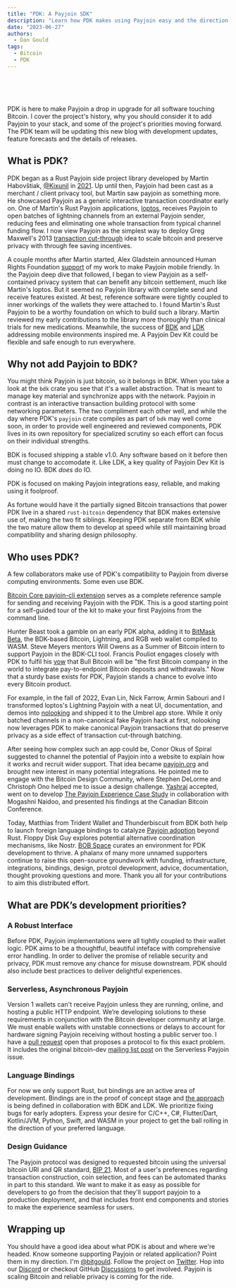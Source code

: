 ```yaml
---
title: "PDK: A Payjoin SDK"
description: "Learn how PDK makes using Payjoin easy and the direction it will develop in our new blog."
date: "2023-06-27"
authors:
  - Dan Gould
tags:
  - Bitcoin
  - PDK
---
```


<br/>
<br/>
<br/>

PDK is here to make Payjoin a drop in upgrade for all software touching Bitcoin. I cover the project's history, why you should consider it to add Payjoin to your stack, and some of the project's priorities moving forward. The PDK team will be updating this new blog with development updates, feature forecasts and the details of releases.
  
## What is PDK?

PDK began as a Rust Payjoin side project library developed by Martin Habovštiak, [@Kixunil](https://github.com/kixunil) in [2021](https://github.com/payjoin/rust-payjoin/commit/d70c447af622e2b9db34b833fe22a80ff3b2d223). Up until then, Payjoin had been cast as a merchant / client privacy tool, but Martin saw payjoin as something more. He showcased Payjoin as a generic interactive transaction coordinator early on. One of Martin's Rust Payjoin applications, [loptos](https://github.com/Kixunil/loptos), receives Payjoin to open batches of lightning channels from an external Payjoin sender, reducing fees and eliminating one whole transaction from typical channel funding flow. I now view Payjoin as the simplest way to deploy Greg Maxwell's 2013 [transaction cut-through](https://bitcointalk.org/index.php?topic=281848.0) idea to scale bitcoin and preserve privacy with through fee saving incentives.

A couple months after Martin started, Alex Gladstein announced Human Rights Foundation [support](https://twitter.com/gladstein/status/1437796214376845315) of my work to make Payjoin mobile friendly. In the Payjoin deep dive that followed, I began to view Payjoin as a self-contained privacy system that can benefit any bitcoin settlement, much like Martin's loptos. But it seemed no Payjoin library with complete send and receive features existed. At best, reference software were tightly coupled to inner workings of the wallets they were attached to.  I found Martin's Rust Payjoin to be a worthy foundation on which to build such a library. Martin reviewed my early contributions to the library more thoroughly than clinical trials for new medications. Meanwhile, the success of [BDK](https://bitcoindevkit.org/) and [LDK](https://lightningdevkit.org) addressing mobile environments inspired me. A Payjoin Dev Kit could be flexible and safe enough to run everywhere.

## Why not add Payjoin to BDK?

You might think Payjoin is just bitcoin, so it belongs in BDK. When you take a look at the `bdk` crate you see that it's a wallet abstraction. That is meant to manage key material and synchronize apps with the network. Payjoin in contrast is an interactive transaction building protocol with some networking parameters. The two compliment each other well, and while the day where PDK's `payjoin` crate compiles as part of `bdk` may well come soon, in order to provide well engineered and reviewed components, PDK lives in its own repository for specialized scrutiny so each effort can focus on their individual strengths.

BDK is focused shipping a stable v1.0. Any software based on it before then must change to accomodate it. Like LDK, a key quality of Payjoin Dev Kit is doing no IO. BDK *does* do IO.

PDK is focused on making Payjoin integrations easy, reliable, and making using it foolproof.

As fortune would have it the partially signed Bitcoin transactions that power PDK live in a shared `rust-bitcoin` dependency that BDK makes extensive use of, making the two fit siblings. Keeping PDK separate from BDK while the two mature allow them to develop at speed while still maintaining broad compatibility and sharing design philosophy.

## Who uses PDK?

A few collaborators make use of PDK's compatibility to Payjoin from diverse computing environments. Some even use BDK.

[Bitcoin Core payjoin-cli extension](https://github.com/payjoin/rust-payjoin/tree/master/payjoin-cli) serves as a complete reference sample for sending and receiving Payjoin with the PDK. This is a good starting point for a self-guided tour of the kit to make your first Payjoins from the command line.

Hunter Beast took a gamble on an early PDK alpha, adding it to [BitMask Beta](https://beta.bitmask.app), the BDK-based Bitcoin, Lightning, and RGB web wallet compiled to WASM. Steve Meyers mentors Will Owens as a Summer of Bitcoin intern to support Payjoin in the BDK-CLI tool. Francis Pouliot engages closely with PDK to fulfil his [vow](https://twitter.com/francispouliot_/status/1138131827258986499) that Bull Bitcoin will be "the first Bitcoin company in the world to integrate pay-to-endpoint Bitcoin deposits and withdrawals." Now that a sturdy base exists for PDK, Payjoin stands a chance to evolve into every Bitcoin product.

For example, in the fall of 2022, Evan Lin, Nick Farrow, Armin Sabouri and I transformed loptos's Lightning Payjoin with a neat UI, documentation, and demos into [nolooking](https://github.com/chaincase-app/nolooking) and shipped it to the Umbrel app store. While it only batched channels in a non-canonical fake Payjoin hack at first, nolooking now leverages PDK to make canonical Payjoin transactions that do preserve privacy as a side effect of transaction cut-through batching.

After seeing how complex such an app could be, Conor Okus of Spiral suggested to channel the potential of Payjoin into a website to explain how it works and recruit wider support. That idea became [payjoin.org](https://payjoin.org) and brought new interest in many potential integrations. He pointed me to engage with the Bitcoin Design Community, where Stephen DeLorme and Christoph Ono helped me to issue a design challenge. [Yashraj](https://twitter.com/Yashraj__) accepted, went on to develop [The Payjoin Experience Case Study](https://bitcoin.design/guide/case-studies/payjoin/) in collaboration with Mogashni Naidoo, and presented his findings at the Canadian Bitcoin Conference.

Today, Matthias from Trident Wallet and Thunderbiscuit from BDK both help to launch foreign language bindings to catalyze [Payjoin adoption](https://en.bitcoin.it/wiki/PayJoin_adoption) beyond Rust. Floppy Disk Guy explores potential alternative coordination mechanisms, like Nostr. [BOB Space](https://www.bobspaces.net/) curates an environment for PDK development to thrive. A phalanx of many more unnamed supporters continue to raise this open-source groundwork with funding, infrastructure, integrations, bindings, design, protcol development, advice, documentation, thought provoking questions and more. Thank you all for your contributions to aim this distributed effort.

## What are PDK’s development priorities?

### A Robust Interface

Before PDK, Payjoin implementations were all tightly coupled to their wallet logic. PDK aims to be a thoughtful, beautiful inteface with comprehensive error handling. In order to deliver the promise of reliable security and privacy, PDK must remove any chance for misuse downstream. PDK should also include best practices to deliver delightful experiences.

### Serverless, Asynchronous Payjoin

Version 1 wallets can't receive Payjoin unless they are running, online, and hosting a public HTTP endpoint. We’re developing solutions to these requirements in conjunction with the Bitcoin developer community at large. We must enable wallets with unstable connections or delays to account for hardware signing Payjoin receiving without hosting a public server too. I have a [pull request](https://github.com/payjoin/rust-payjoin/pull/21) open that proposes a protocol to fix this exact problem. It includes the original bitcoin-dev [mailing list post](https://lists.linuxfoundation.org/pipermail/bitcoin-dev/2023-January/021364.html) on the Serverless Payjoin issue.

### Language Bindings

For now we only support Rust, but bindings are an active area of development. Bindings are in the proof of concept stage and [the approach](https://bitcoindevkit.org/blog/bindings-scope/) is being defined in collaboration with BDK and LDK. We prioritize fixing bugs for early adopters. Express your desire for C/C++, C#, Flutter/Dart, Kotlin/JVM, Python, Swift, and WASM in your project to get the ball rolling in the direction of your preferred language.

### Design Guidance

The Payjoin protocol was designed to requested bitcoin using the universal bitcoin URI and QR standard, [BIP 21](https://github.com/bitcoin/bips/blob/master/bip-0021.mediawiki). Most of a user's preferences regarding transaction construction, coin selection, and fees can be automated thanks in part to this standard. We want to make it as easy as possible for developers to go from the decision that they'll support payjoin to a production deployment, and that includes front end components and stories to make the experience seamless for users.

## Wrapping up

You should have a good idea about what PDK is about and where we're headed. Know someone supporting Payjoin or related application? Point them in my direction. I'm [@bitgould](https://twitter.com/bitgould). Follow the project on [Twitter](https://twitter.com/payjoindevkit). Hop into our [Discord](https://discord.gg/6rJD9R684h) or checkout GitHub [Discussions](https://github.com/orgs/payjoin/discussions) to get involved. Payjoin is scaling Bitcoin and reliable privacy is coming for the ride.
